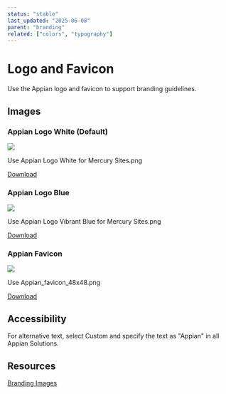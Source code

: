 ```yaml
---
status: "stable"
last_updated: "2025-06-08"
parent: "branding"
related: ["colors", "typography"]
---
```


# Logo and Favicon

Use the Appian logo and favicon to support branding guidelines.

## Images

### Appian Logo White (Default)

![](https://github.com/user-attachments/assets/016caac5-1310-4815-a23f-858df557ef53)

Use Appian Logo White for Mercury Sites.png

[Download](https://raw.githubusercontent.com/pglevy/design-system-docs/refs/heads/content-audit-and-cleanup/assets/images/logo-and-favicon/appian-logo-white.png)

### Appian Logo Blue

![](https://github.com/user-attachments/assets/7804e28d-1969-4bb4-af1e-c9f801c031de)

Use Appian Logo Vibrant Blue for Mercury Sites.png

[Download](https://raw.githubusercontent.com/pglevy/design-system-docs/refs/heads/content-audit-and-cleanup/assets/images/logo-and-favicon/appian-logo-vibrant-blue.png)

### Appian Favicon

![](https://github.com/user-attachments/assets/c73ab2e4-26bf-47d2-bc2a-5c5e2cb2d0b5)

Use Appian_favicon_48x48.png

[Download](https://raw.githubusercontent.com/pglevy/design-system-docs/refs/heads/content-audit-and-cleanup/assets/images/logo-and-favicon/appian-favicon48x48.png)

## Accessibility

For alternative text, select Custom and specify the text as "Appian" in all Appian Solutions.

## Resources

[Branding Images](../assets/images/logo-and-favicon)
